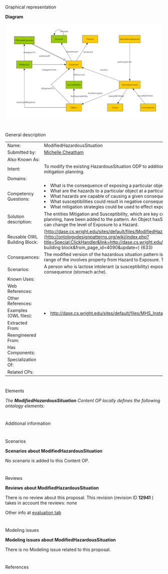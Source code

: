 # 

 Graphical representation



__Diagram__ 





[![Image:ModifiedHazardousSituation.png](./ModifiedHazardousSituation.png)](../Image/ModifiedHazardousSituation.png.md "Image:ModifiedHazardousSituation.png")





# 

 General description




|  |  |
| --- | --- |
|  Name:  |  ModifiedHazardousSituation  |
|  Submitted by:  | [Michelle Cheatham](http://ontologydesignpatterns.org/wiki/index.php?title=User:Michelle_Cheatham&action=edit&redlink=1 "User:Michelle Cheatham (not yet written)")  |
|  Also Known As:  |  |
|  Intent:  |  To modify the existing HazardousSituation ODP to additionally support proactive questions central to risk assessment and mitigation planning.  |
|  Domains:  |  |
|  Competency Questions:  | <li>       What is the consequence of exposing a particular object to a particular hazard for a particular amount of time?      </li><li>       What are the hazards to a particular object at a particular geographic location?      </li><li>       What hazards are capable of causing a given consequence?      </li><li>       What susceptibilities could result in negative consequences to an object exposed to a particular hazard?      </li><li>       What mitigation strategies could be used to effect exposure to a particular hazard?      </li> |
|  Solution description:  |  The entities Mitigation and Susceptibility, which are key concepts to model when dealign with risk assessment and mitigation planning, have been added to the pattern. An Object hasSusceptibility to an Amount of Exposure to a Hazard. A Mitigation can change the level of Exposure to a Hazard.  |
|  Reusable OWL Building Block:  | [http://dase.cs.wright.edu/sites/default/files/ModifiedHazardousSituation.owl](http://ontologydesignpatterns.org/wiki/index.php?title=Special:ClickHandler&link=http://dase.cs.wright.edu/sites/default/files/ModifiedHazardousSituation.owl&message=OWL building block&from_page_id=4090&update=)  (633)  |
|  Consequences:  |  The modified version of the hazardous situation pattern is not completely compatible with the original, due to changing the range of the involves property from Hazard to Exposure. This change could arguably be made to the original pattern as well.  |
|  Scenarios:  |  A person who is lactose intolerant (a susceptibility) exposes herself to a hazard (eating ice cream) and experiences a consequence (stomach ache).  |
|  Known Uses:  |  |
|  Web References:  |  |
|  Other References:  |  |
|  Examples (OWL files):  | <li><a class="external free" href="http://dase.cs.wright.edu/sites/default/files/MHS_Instance.owl" rel="nofollow" title="http://dase.cs.wright.edu/sites/default/files/MHS_Instance.owl">        http://dase.cs.wright.edu/sites/default/files/MHS_Instance.owl       </a></li> |
|  Extracted From:  |  |
|  Reengineered From:  |  |
|  Has Components:  |  |
|  Specialization Of:  |  |
|  Related CPs:  |  |



  





# 

 Elements



_The
 __ModifiedHazardousSituation__ 
 Content OP locally defines the following ontology elements:_ 




# 

 Additional information



# 

 Scenarios




__Scenarios about ModifiedHazardousSituation__ 


 No scenario is added to this Content OP.
 




# 

 Reviews




__Reviews about ModifiedHazardousSituation__ 


 There is no review about this proposal.
This revision (revision ID
 __12941__ 
 ) takes in account the reviews: none
 



 Other info at
 [evaluation tab](http://ontologydesignpatterns.org/wiki/index.php?title=Submissions:ModifiedHazardousSituation&action=evaluation "http://ontologydesignpatterns.org/wiki/index.php?title=Submissions:ModifiedHazardousSituation&action=evaluation") 





  





# 

 Modeling issues




__Modeling issues about ModifiedHazardousSituation__ 


 There is no Modeling issue related to this proposal.
 




  





# 

 References